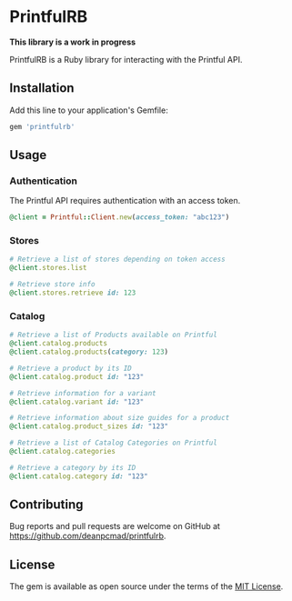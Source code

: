 # PrintfulRB

**This library is a work in progress**

PrintfulRB is a Ruby library for interacting with the Printful API.

## Installation

Add this line to your application's Gemfile:

```ruby
gem 'printfulrb'
```

## Usage

### Authentication

The Printful API requires authentication with an access token.

```ruby
@client = Printful::Client.new(access_token: "abc123")
```

### Stores

```ruby
# Retrieve a list of stores depending on token access
@client.stores.list

# Retrieve store info
@client.stores.retrieve id: 123
```

### Catalog

```ruby
# Retrieve a list of Products available on Printful
@client.catalog.products
@client.catalog.products(category: 123)

# Retrieve a product by its ID
@client.catalog.product id: "123"

# Retrieve information for a variant
@client.catalog.variant id: "123"

# Retrieve information about size guides for a product
@client.catalog.product_sizes id: "123"

# Retrieve a list of Catalog Categories on Printful
@client.catalog.categories

# Retrieve a category by its ID
@client.catalog.category id: "123"
```

## Contributing

Bug reports and pull requests are welcome on GitHub at https://github.com/deanpcmad/printfulrb.

## License

The gem is available as open source under the terms of the [MIT License](https://opensource.org/licenses/MIT).
